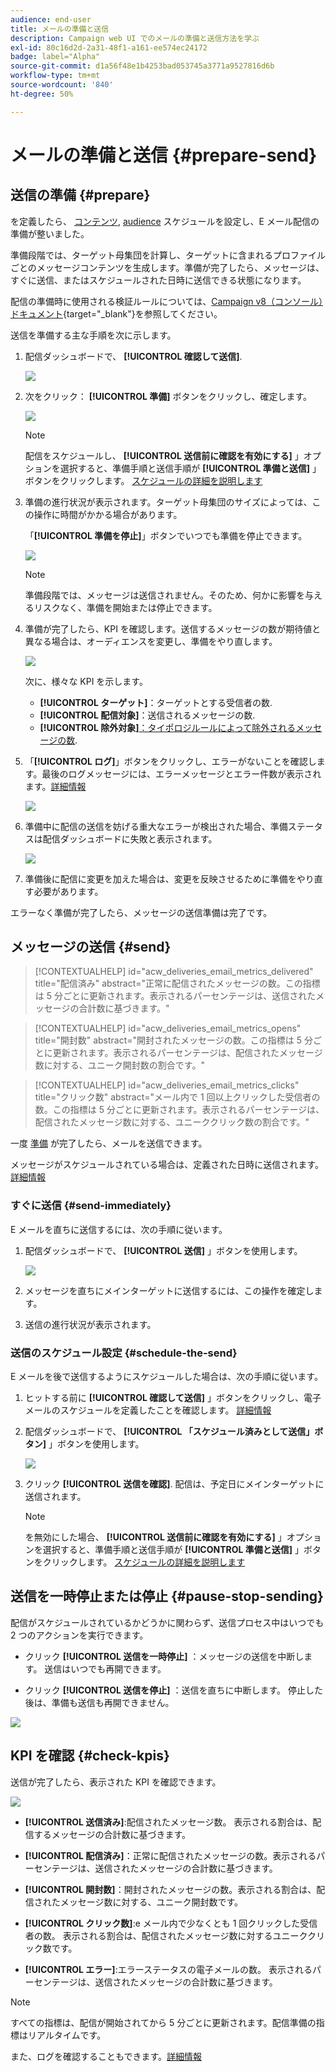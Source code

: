 ```yaml
---
audience: end-user
title: メールの準備と送信
description: Campaign web UI でのメールの準備と送信方法を学ぶ
exl-id: 80c16d2d-2a31-48f1-a161-ee574ec24172
badge: label="Alpha"
source-git-commit: d1a56f48e1b4253bad053745a3771a9527816d6b
workflow-type: tm+mt
source-wordcount: '840'
ht-degree: 50%

---
```



# メールの準備と送信 {#prepare-send}

## 送信の準備 {#prepare}

を定義したら、 [コンテンツ](../content/edit-content.md), [audience](../audience/add-audience.md) スケジュールを設定し、E メール配信の準備が整いました。

準備段階では、ターゲット母集団を計算し、ターゲットに含まれるプロファイルごとのメッセージコンテンツを生成します。準備が完了したら、メッセージは、すぐに送信、またはスケジュールされた日時に送信できる状態になります。

配信の準備時に使用される検証ルールについては、[Campaign v8（コンソール）ドキュメント](https://experienceleague.adobe.com/docs/campaign/campaign-v8/campaigns/send/validate/delivery-analysis.html?lang=ja){target="_blank"}を参照してください。

送信を準備する主な手順を次に示します。

1. 配信ダッシュボードで、 **[!UICONTROL 確認して送信]**.

   ![](assets/email-review-and-send.png)


1. 次をクリック： **[!UICONTROL 準備]** ボタンをクリックし、確定します。

   ![](assets/email-prepare.png)

   >[!NOTE]
   >
   >配信をスケジュールし、 **[!UICONTROL 送信前に確認を有効にする]** 」オプションを選択すると、準備手順と送信手順が **[!UICONTROL 準備と送信]** 」ボタンをクリックします。 [スケジュールの詳細を説明します](../email/create-email.md#schedule)

1. 準備の進行状況が表示されます。ターゲット母集団のサイズによっては、この操作に時間がかかる場合があります。

   「**[!UICONTROL 準備を停止]**」ボタンでいつでも準備を停止できます。

   ![](assets/email-stop-preparation.png)

   >[!NOTE]
   >準備段階では、メッセージは送信されません。そのため、何かに影響を与えるリスクなく、準備を開始または停止できます。

1. 準備が完了したら、KPI を確認します。送信するメッセージの数が期待値と異なる場合は、オーディエンスを変更し、準備をやり直します。

   ![](assets/email-preparation-complete.png)

   次に、様々な KPI を示します。

   * **[!UICONTROL ターゲット]**：ターゲットとする受信者の数.
   * **[!UICONTROL 配信対象]**：送信されるメッセージの数.
   * **[!UICONTROL 除外対象]**[：タイポロジルールによって除外されるメッセージの数](../advanced-settings/delivery-settings.md#typology).

1. 「**[!UICONTROL ログ]**」ボタンをクリックし、エラーがないことを確認します。最後のログメッセージには、エラーメッセージとエラー件数が表示されます。[詳細情報](delivery-logs.md)

   ![](assets/email-prepare-logs.png)

1. 準備中に配信の送信を妨げる重大なエラーが検出された場合、準備ステータスは配信ダッシュボードに失敗と表示されます。

   ![](assets/email-prepare-error.png)

1. 準備後に配信に変更を加えた場合は、変更を反映させるために準備をやり直す必要があります。

エラーなく準備が完了したら、メッセージの送信準備は完了です。

## メッセージの送信 {#send}

>[!CONTEXTUALHELP]
>id="acw_deliveries_email_metrics_delivered"
>title="配信済み"
>abstract="正常に配信されたメッセージの数。この指標は 5 分ごとに更新されます。表示されるパーセンテージは、送信されたメッセージの合計数に基づきます。"

>[!CONTEXTUALHELP]
>id="acw_deliveries_email_metrics_opens"
>title="開封数"
>abstract="開封されたメッセージの数。この指標は 5 分ごとに更新されます。表示されるパーセンテージは、配信されたメッセージ数に対する、ユニーク開封数の割合です。"

>[!CONTEXTUALHELP]
>id="acw_deliveries_email_metrics_clicks"
>title="クリック数"
>abstract="メール内で 1 回以上クリックした受信者の数。この指標は 5 分ごとに更新されます。表示されるパーセンテージは、配信されたメッセージ数に対する、ユニーククリック数の割合です。"

一度 [準備](#prepare) が完了したら、メールを送信できます。

メッセージがスケジュールされている場合は、定義された日時に送信されます。 [詳細情報](#schedule-the-send)

### すぐに送信 {#send-immediately}

E メールを直ちに送信するには、次の手順に従います。

1. 配信ダッシュボードで、 **[!UICONTROL 送信]** 」ボタンを使用します。

   ![](assets/email-send.png)

1. メッセージを直ちにメインターゲットに送信するには、この操作を確定します。

1. 送信の進行状況が表示されます。

### 送信のスケジュール設定 {#schedule-the-send}

E メールを後で送信するようにスケジュールした場合は、次の手順に従います。

1. ヒットする前に **[!UICONTROL 確認して送信]** 」ボタンをクリックし、電子メールのスケジュールを定義したことを確認します。 [詳細情報](../email/create-email.md#schedule)

1. 配信ダッシュボードで、 **[!UICONTROL 「スケジュール済みとして送信」ボタン]** 」ボタンを使用します。

   ![](assets/email-send-as-scheduled.png)

1. クリック **[!UICONTROL 送信を確認]**. 配信は、予定日にメインターゲットに送信されます。

   >[!NOTE]
   >
   >を無効にした場合、 **[!UICONTROL 送信前に確認を有効にする]** 」オプションを選択すると、準備手順と送信手順が **[!UICONTROL 準備と送信]** 」ボタンをクリックします。 [スケジュールの詳細を説明します](../email/create-email.md#schedule)

## 送信を一時停止または停止 {#pause-stop-sending}

配信がスケジュールされているかどうかに関わらず、送信プロセス中はいつでも 2 つのアクションを実行できます。

* クリック **[!UICONTROL 送信を一時停止]** ：メッセージの送信を中断します。 送信はいつでも再開できます。

* クリック **[!UICONTROL 送信を停止]** ：送信を直ちに中断します。 停止した後は、準備も送信も再開できません。

![](assets/email-send-pause-or-stop.png)

## KPI を確認 {#check-kpis}

送信が完了したら、表示された KPI を確認できます。

![](assets/email-send-kpis.png)

* **[!UICONTROL 送信済み]**:配信されたメッセージ数。 表示される割合は、配信するメッセージの合計数に基づきます。

* **[!UICONTROL 配信済み]**：正常に配信されたメッセージの数。表示されるパーセンテージは、送信されたメッセージの合計数に基づきます。

* **[!UICONTROL 開封数]**：開封されたメッセージの数。表示される割合は、配信されたメッセージ数に対する、ユニーク開封数です。

* **[!UICONTROL クリック数]**:e メール内で少なくとも 1 回クリックした受信者の数。 表示される割合は、配信されたメッセージ数に対するユニーククリック数です。

* **[!UICONTROL エラー]**:エラーステータスの電子メールの数。 表示されるパーセンテージは、送信されたメッセージの合計数に基づきます。

>[!NOTE]
>
>すべての指標は、配信が開始されてから 5 分ごとに更新されます。配信準備の指標はリアルタイムです。

また、ログを確認することもできます。[詳細情報](delivery-logs.md)